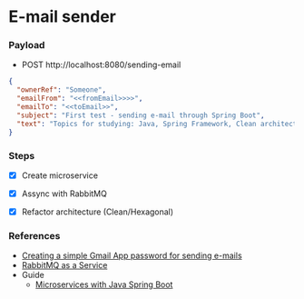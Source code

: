 # E-mail sender

### Payload

* POST http://localhost:8080/sending-email

```json
{
  "ownerRef": "Someone",
  "emailFrom": "<<fromEmail>>>>",
  "emailTo": "<<toEmail>>",
  "subject": "First test - sending e-mail through Spring Boot",
  "text": "Topics for studying: Java, Spring Framework, Clean architecture, Databases"
}
```

### Steps
 - [x] Create microservice
 - [x] Assync with RabbitMQ
 - [x] Refactor architecture (Clean/Hexagonal)


### References
* [Creating a simple Gmail App password for sending e-mails](https://support.google.com/accounts/answer/185833)
* [RabbitMQ as a Service](https://www.cloudamqp.com/)
* Guide
  * [Microservices with Java Spring Boot](https://www.youtube.com/playlist?list=PL8iIphQOyG-Dp037UnFG0x8aduelvZZWE)